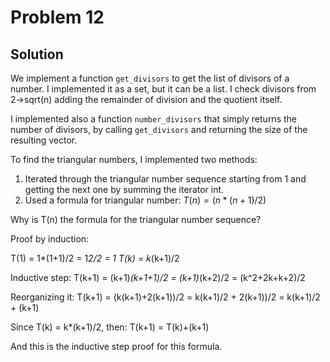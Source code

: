 # Problem 12

## Solution 

We implement a function `get_divisors` to get the list of divisors of a number. I implemented it as a set, but it can 
be a list. I check divisors from 2->sqrt(n) adding the remainder of division and the quotient itself.

I implemented also a function `number_divisors` that simply returns the number of divisors, by calling `get_divisors` and 
returning the size of the resulting vector. 

To find the triangular numbers, I implemented two methods: 

1. Iterated through the triangular number sequence starting from 1 and getting the next one by summing the iterator int.
2. Used a formula for triangular number: $T(n) = (n*(n+1)/2)$

Why is T(n) the formula for the triangular number sequence?

Proof by induction:

T(1) = 1*(1+1)/2 = 1*2/2 = 1
T(k) = k*(k+1)/2

Inductive step:
T(k+1) = (k+1)*(k+1+1)/2 = (k+1)*(k+2)/2 = (k^2+2k+k+2)/2

Reorganizing it:
T(k+1) = (k(k+1)+2(k+1))/2 = k(k+1)/2 + 2(k+1))/2 = k(k+1)/2 + (k+1)

Since T(k) = k*(k+1)/2, then:
T(k+1) = T(k)+(k+1)

And this is the inductive step proof for this formula.